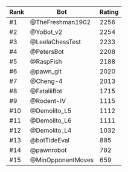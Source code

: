 Rank|Bot|Rating
---|---|---
#1|@TheFreshman1902|2256
#2|@YoBot_v2|2254
#3|@LeelaChessTest|2233
#4|@PetersBot|2208
#5|@RaspFish|2188
#6|@pawn_git|2020
#7|@Cheng-4|2013
#8|@FataliiBot|1715
#9|@Rodent-IV|1115
#10|@Demolito_L5|1112
#11|@Demolito_L6|1111
#12|@Demolito_L4|1032
#13|@botTideEval|885
#14|@pawnrobot|782
#15|@MinOpponentMoves|659
